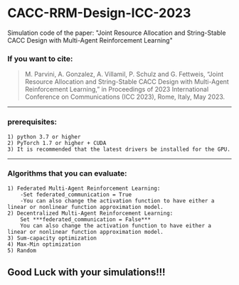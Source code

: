 # CACC-RRM-Design-ICC-2023
Simulation code of the paper:
    "Joint Resource Allocation and String-Stable CACC Design with Multi-Agent Reinforcement Learning"

### If you want to cite: 
>M. Parvini, A. Gonzalez, A. Villamil, P. Schulz and G. Fettweis, “Joint Resource Allocation and String-Stable CACC Design with Multi-Agent Reinforcement Learning,” in Proceedings of 2023 International Conference on Communications (ICC 2023), Rome, Italy, May 2023.
---------------------------------------------------------------------------------------
### prerequisites:

    1) python 3.7 or higher
    2) PyTorch 1.7 or higher + CUDA
    3) It is recommended that the latest drivers be installed for the GPU.

***

### Algorithms that you can evaluate:
    1) Federated Multi-Agent Reinforcement Learning: 
        -Set federated_communication = True
        -You can also change the activation function to have either a linear or nonlinear function approximation model.
    2) Decentralized Multi-Agent Reinforcement Learning:
        Set ***federated_communication = False***
        You can also change the activation function to have either a linear or nonlinear function approximation model.
    3) Sum-capacity optimization
    4) Max-Min optimization
    5) Random
## Good Luck with your simulations!!!
